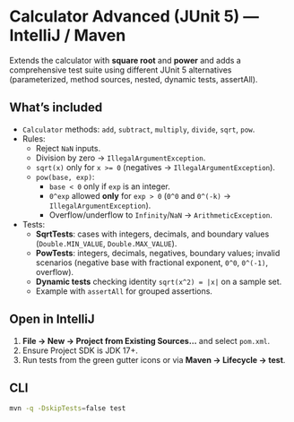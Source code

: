 # Calculator Advanced (JUnit 5) — IntelliJ / Maven

Extends the calculator with **square root** and **power** and adds a comprehensive test suite using different JUnit 5 alternatives (parameterized, method sources, nested, dynamic tests, assertAll).

## What’s included
- `Calculator` methods: `add`, `subtract`, `multiply`, `divide`, `sqrt`, `pow`.
- Rules:
  - Reject `NaN` inputs.
  - Division by zero → `IllegalArgumentException`.
  - `sqrt(x)` only for `x >= 0` (negatives → `IllegalArgumentException`).
  - `pow(base, exp)`:
    - `base < 0` only if `exp` is an integer.
    - `0^exp` allowed **only** for `exp > 0` (`0^0` and `0^(-k)` → `IllegalArgumentException`).
    - Overflow/underflow to `Infinity`/`NaN` → `ArithmeticException`.
- Tests:
  - **SqrtTests**: cases with integers, decimals, and boundary values (`Double.MIN_VALUE`, `Double.MAX_VALUE`).
  - **PowTests**: integers, decimals, negatives, boundary values; invalid scenarios (negative base with fractional exponent, `0^0`, `0^(-1)`, overflow).
  - **Dynamic tests** checking identity `sqrt(x^2) = |x|` on a sample set.
  - Example with `assertAll` for grouped assertions.

## Open in IntelliJ
1. **File → New → Project from Existing Sources…** and select `pom.xml`.
2. Ensure Project SDK is JDK 17+.
3. Run tests from the green gutter icons or via **Maven → Lifecycle → test**.

## CLI
```bash
mvn -q -DskipTests=false test
```
